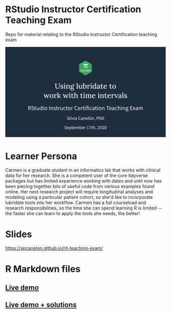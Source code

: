 # RStudio Instructor Certification Teaching Exam
Repo for material relating to the RStudio Instructor Certification teaching exam

![](images/title_slide.png)

# Learner Persona
Carmen is a graduate student in an informatics lab that works with clinical data for her research. She is a competent user of the core tidyverse packages but has limited experience working with dates and until now has been piecing together bits of useful code from various examples found online. Her next research project will require longitudinal analyses and modeling using a particular patient cohort, so she'd like to incorporate lubridate tools into her workflow. Carmen has a full courseload and research responsibilities, so the time she can spend learning R is limited -- the faster she can learn to apply the tools she needs, the better!

# Slides
https://spcanelon.github.io/rit-teaching-exam/

# R Markdown files

## [Live demo](lubridate_livecode.Rmd)

## [Live demo + solutions](lubridate_livecode_solutions.Rmd)
